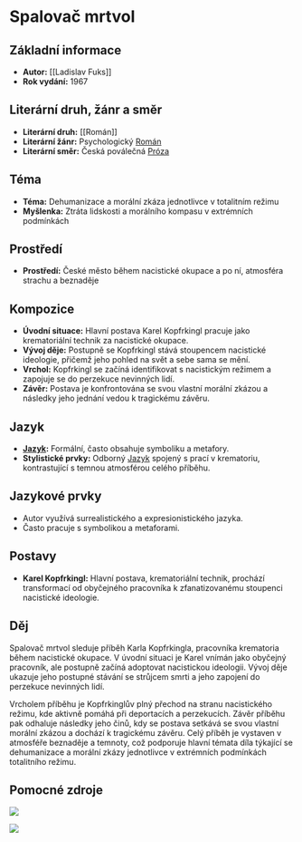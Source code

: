 # Spalovač mrtvol

## Základní informace

- **Autor:** [[Ladislav Fuks]]
- **Rok vydání:** 1967

## Literární druh, žánr a směr 

- **Literární druh:** [[Román]]
- **Literární žánr:** Psychologický [Román](Román.md)
- **Literární směr:** Česká poválečná [Próza](Próza.md)

## Téma 

- **Téma:** Dehumanizace a morální zkáza jednotlivce v totalitním režimu
- **Myšlenka:** Ztráta lidskosti a morálního kompasu v extrémních podmínkách

## Prostředí 

- **Prostředí:** České město během nacistické okupace a po ní, atmosféra strachu a beznaděje

## Kompozice 

- **Úvodní situace:** Hlavní postava Karel Kopfrkingl pracuje jako krematoriální technik za nacistické okupace.
- **Vývoj děje:** Postupně se Kopfrkingl stává stoupencem nacistické ideologie, přičemž jeho pohled na svět a sebe sama se mění.
- **Vrchol:** Kopfrkingl se začíná identifikovat s nacistickým režimem a zapojuje se do perzekuce nevinných lidí.
- **Závěr:** Postava je konfrontována se svou vlastní morální zkázou a následky jeho jednání vedou k tragickému závěru.

## Jazyk 

- **[Jazyk](Jazyk.md):** Formální, často obsahuje symboliku a metafory.
- **Stylistické prvky:** Odborný [Jazyk](Jazyk.md) spojený s prací v krematoriu, kontrastující s temnou atmosférou celého příběhu.

## Jazykové prvky 

- Autor využívá surrealistického a expresionistického jazyka.
- Často pracuje s symbolikou a metaforami.

## Postavy 

- **Karel Kopfrkingl:** Hlavní postava, krematoriální technik, prochází transformací od obyčejného pracovníka k zfanatizovanému stoupenci nacistické ideologie.

## Děj

Spalovač mrtvol sleduje příběh Karla Kopfrkingla, pracovníka krematoria během nacistické okupace. V úvodní situaci je Karel vnímán jako obyčejný pracovník, ale postupně začíná adoptovat nacistickou ideologii. Vývoj děje ukazuje jeho postupné stávání se strůjcem smrti a jeho zapojení do perzekuce nevinných lidí.

Vrcholem příběhu je Kopfrkinglův plný přechod na stranu nacistického režimu, kde aktivně pomáhá při deportacích a perzekucích. Závěr příběhu pak odhaluje následky jeho činů, kdy se postava setkává se svou vlastní morální zkázou a dochází k tragickému závěru. Celý příběh je vystaven v atmosféře beznaděje a temnoty, což podporuje hlavní témata díla týkající se dehumanizace a morální zkázy jednotlivce v extrémních podmínkách totalitního režimu.

## Pomocné zdroje

![](https://youtu.be/jIjtzOcoFsY?si=nJp7bjswzcbl9qqS)

![](https://www.youtube.com/watch?v=c7NJ2d3leV0)